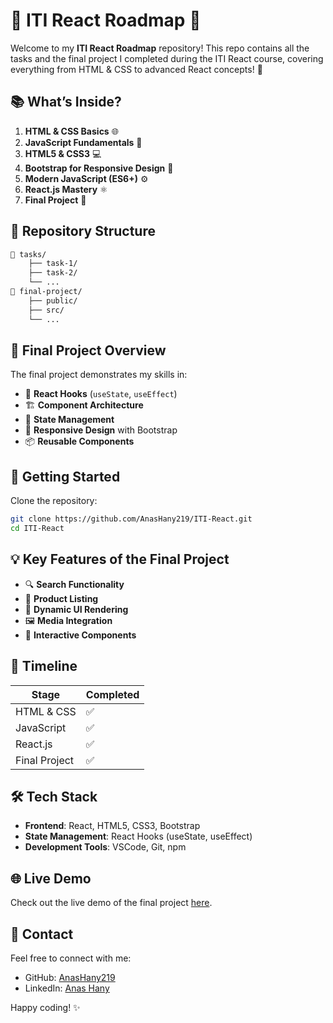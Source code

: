# 🚀 ITI React Roadmap 🌟

Welcome to my **ITI React Roadmap** repository! This repo contains all the tasks and the final project I completed during the ITI React course, covering everything from HTML & CSS to advanced React concepts! 🎉

## 📚 What’s Inside?

1. **HTML & CSS Basics** 🌐
2. **JavaScript Fundamentals** 📝
3. **HTML5 & CSS3** 💻
4. **Bootstrap for Responsive Design** 📱
5. **Modern JavaScript (ES6+)** ⚙️
6. **React.js Mastery** ⚛️
7. **Final Project** 🎯

## 📂 Repository Structure

```bash
📁 tasks/
    ├── task-1/
    ├── task-2/
    └── ...
📁 final-project/
    ├── public/
    ├── src/
    └── ...
```

## 🌟 Final Project Overview

The final project demonstrates my skills in:

- 📜 **React Hooks** (`useState`, `useEffect`)
- 🏗️ **Component Architecture**
- 🔄 **State Management**
- 🎨 **Responsive Design** with Bootstrap
- 📦 **Reusable Components**

## 🚀 Getting Started

Clone the repository:

```bash
git clone https://github.com/AnasHany219/ITI-React.git
cd ITI-React
```

## 💡 Key Features of the Final Project

- 🔍 **Search Functionality**
- 🛒 **Product Listing**
- 🌈 **Dynamic UI Rendering**
- 🖼️ **Media Integration**
- 💬 **Interactive Components**

## 📅 Timeline

| Stage         | Completed |
| ------------- | --------- |
| HTML & CSS    | ✅        |
| JavaScript    | ✅        |
| React.js      | ✅        |
| Final Project | ✅        |

## 🛠️ Tech Stack

- **Frontend**: React, HTML5, CSS3, Bootstrap
- **State Management**: React Hooks (useState, useEffect)
- **Development Tools**: VSCode, Git, npm

## 🌐 Live Demo

Check out the live demo of the final project [here](https://products2193.vercel.app/).

## 📧 Contact

Feel free to connect with me:

- GitHub: [AnasHany219](https://github.com/AnasHany219)
- LinkedIn: [Anas Hany](https://www.linkedin.com/in/anashany219/)

Happy coding! ✨
